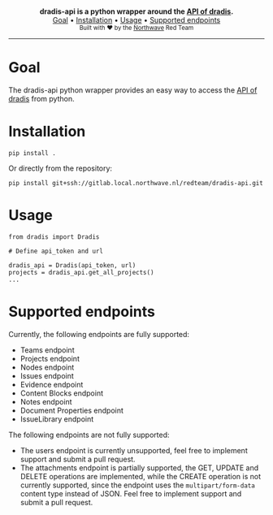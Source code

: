 <p align="center">
    <br/>
    <b>dradis-api is a python wrapper around the <a href="https://dradisframework.com/support/guides/rest_api/">API of dradis</a>.</b>
    <br/>
    <a href="#goal">Goal</a>
    •
    <a href="#installation">Installation</a>
    •
    <a href="#usage">Usage</a>
    •
    <a href="#supported-endpoints">Supported endpoints</a>
    <br/>
    <sub>Built with ❤ by the <a href="https://twitter.com/NorthwaveLabs">Northwave</a> Red Team</sub>
    <br/>
</p>
<hr>

# Goal

The dradis-api python wrapper provides an easy way to access the [API of dradis](https://dradisframework.com/support/guides/rest_api) from python.

# Installation

```
pip install .
```

Or directly from the repository:

```
pip install git+ssh://gitlab.local.northwave.nl/redteam/dradis-api.git
```

# Usage

```
from dradis import Dradis

# Define api_token and url

dradis_api = Dradis(api_token, url)
projects = dradis_api.get_all_projects()
...
```

# Supported endpoints

Currently, the following endpoints are fully supported:

- Teams endpoint
- Projects endpoint
- Nodes endpoint
- Issues endpoint
- Evidence endpoint
- Content Blocks endpoint
- Notes endpoint
- Document Properties endpoint
- IssueLibrary endpoint 

The following endpoints are not fully supported:

- The users endpoint is currently unsupported, feel free to implement support and submit a pull request.
- The attachments endpoint is partially supported, the GET, UPDATE and DELETE operations are implemented, while the CREATE operation is not currently supported, since the endpoint uses the `multipart/form-data` content type instead of JSON. Feel free to implement support and submit a pull request.
